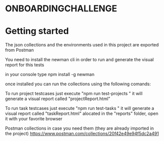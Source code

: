 # ONBOARDINGCHALLENGE
# Getting started

The json collections and the environments used in this project are exported from Postman 

You need to install the newman cli in order to run and generate the visual report for this tests 

in your console type npm install -g newman

once installed you can run the collections using the following comands:

To run project testcases just execute "npm run test-projects " it will generate a visual report called "projectReport.html"

To run task testcases just execute "npm run test-tasks " it will generate a visual report called "taskReport.html" alocated in the "reports" folder, open it with your favorite browser

Postman collections in case you need them (they are already imported in the project)  https://www.postman.com/collections/20f42e49e94f5dc2a491
